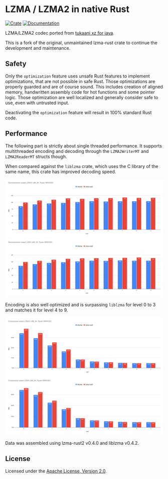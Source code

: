 # LZMA / LZMA2 in native Rust

[![Crate](https://img.shields.io/crates/v/lzma-rust2.svg)](https://crates.io/crates/lzma-rust2)
[![Documentation](https://docs.rs/lzma-rust2/badge.svg)](https://docs.rs/lzma-rust2)

LZMA/LZMA2 codec ported from [tukaani xz for java](https://tukaani.org/xz/java.html).

This is a fork of the original, unmaintained lzma-rust crate to continue the development and maintenance.

## Safety

Only the `optimization` feature uses unsafe Rust features to implement optimizations, that are
not possible in safe Rust. Those optimizations are properly guarded and are of course sound.
This includes creation of aligned memory, handwritten assembly code for hot functions and some
pointer logic. Those optimization are well localized and generally consider safe to use, even
with untrusted input.

Deactivating the `optimization` feature will result in 100% standard Rust code.

## Performance

The following part is strictly about single threaded performance. It supports multithreaded encoding and decoding
through the `LZMA2WriterMT` and `LZMA2ReaderMT` structs though.

When compared against the `liblzma` crate, which uses the C library of the same name, this crate has improved decoding
speed.

![Decompression Speed LZMA2](./assets/decompression_lzma2.svg)
![Decompression Speed LZMA](./assets/decompression_lzma.svg)

Encoding is also well optimized and is surpassing `liblzma` for level 0 to 3 and matches it for level 4 to 9.

![Compression Speed LZMA2](./assets/compression_lzma2.svg)
![Compression Speed LZMA](./assets/compression_lzma.svg)

Data was assembled using lzma-rust2 v0.4.0 and liblzma v0.4.2.

## License

Licensed under the [Apache License, Version 2.0](https://www.apache.org/licenses/LICENSE-2.0).
